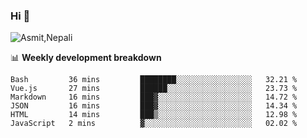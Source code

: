 ### Hi 👋

![Asmit,Nepali](https://media.giphy.com/media/L8K62iTDkzGX6/giphy.gif)
<!--
**asmit99nepali/asmit99nepali** is a ✨ _special_ ✨ repository because its `README.md` (this file) appears on your GitHub profile.

Here are some ideas to get you started:

- 🔭 I’m currently working on ...
- 🌱 I’m currently learning ...
- 👯 I’m looking to collaborate on ...
- 🤔 I’m looking for help with ...
- 💬 Ask me about ...
- 📫 How to reach me: ...
- 😄 Pronouns: ...
- ⚡ Fun fact: ...
-->


📊 **Weekly development breakdown**
<!--START_SECTION:waka-->

```text
Bash         36 mins         ████████░░░░░░░░░░░░░░░░░   32.21 %
Vue.js       27 mins         ██████░░░░░░░░░░░░░░░░░░░   23.73 %
Markdown     16 mins         ███▓░░░░░░░░░░░░░░░░░░░░░   14.72 %
JSON         16 mins         ███▓░░░░░░░░░░░░░░░░░░░░░   14.34 %
HTML         14 mins         ███▒░░░░░░░░░░░░░░░░░░░░░   12.98 %
JavaScript   2 mins          ▓░░░░░░░░░░░░░░░░░░░░░░░░   02.02 %
```

<!--END_SECTION:waka-->

